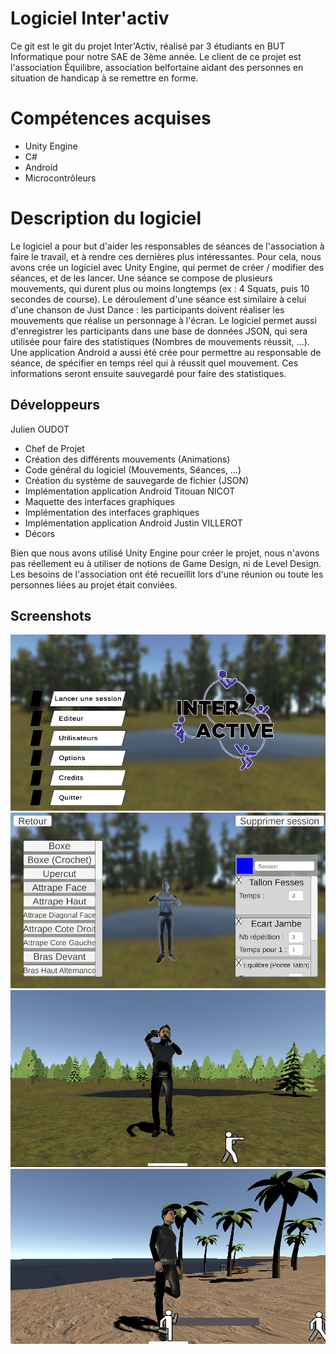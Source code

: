 # Logiciel Inter'activ
Ce git est le git du projet Inter'Activ, réalisé par 3 étudiants en BUT Informatique pour notre SAE de 3ème année.
Le client de ce projet est l'association Équilibre, association belfortaine aidant des personnes en situation de handicap à se remettre en forme.

# Compétences acquises
- Unity Engine
- C#
- Android
- Microcontrôleurs


# Description du logiciel
Le logiciel a pour but d'aider les responsables de séances de l'association à faire le travail, et à rendre ces dernières plus intéressantes.
Pour cela, nous avons crée un logiciel avec Unity Engine, qui permet de créer / modifier des séances, et de les lancer.
Une séance se compose de plusieurs mouvements, qui durent plus ou moins longtemps (ex : 4 Squats, puis 10 secondes de course).
Le déroulement d'une séance est similaire à celui d'une chanson de Just Dance : les participants doivent réaliser les mouvements que réalise un personnage à l'écran.
Le logiciel permet aussi d'enregistrer les participants dans une base de données JSON, qui sera utilisée pour faire des statistiques (Nombres de mouvements réussit, ...).
Une application Android a aussi été crée pour permettre au responsable de séance, de spécifier en temps réel qui à réussit quel mouvement. Ces informations seront ensuite sauvegardé pour faire des statistiques.


## Développeurs
Julien OUDOT
 - Chef de Projet
 - Création des différents mouvements (Animations)
 - Code général du logiciel (Mouvements, Séances, ...)
 - Création du système de sauvegarde de fichier (JSON)
 - Implémentation application Android
Titouan NICOT
 - Maquette des interfaces graphiques
 - Implémentation des interfaces graphiques
 - Implémentation application Android
Justin VILLEROT
 - Décors

Bien que nous avons utilisé Unity Engine pour créer le projet, nous n'avons pas réellement eu à utiliser de notions de Game Design, ni de Level Design. 
Les besoins de l'association ont été recueillit lors d'une réunion ou toute les personnes liées au projet était conviées. 


## Screenshots
![plot](./ImgReadme/1.png)
![plot](./ImgReadme/2.png)
![plot](./ImgReadme/3.png)
![plot](./ImgReadme/4.png)